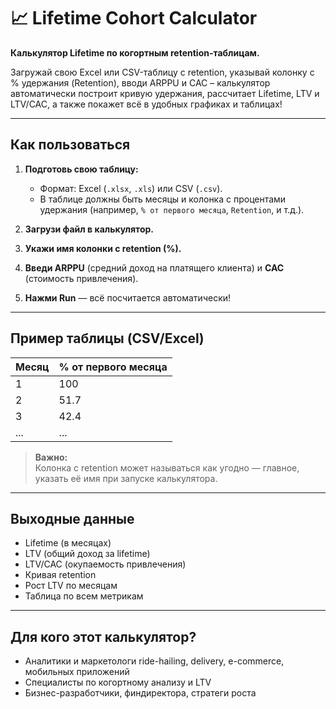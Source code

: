 # 📈 Lifetime Cohort Calculator

**Калькулятор Lifetime по когортным retention-таблицам.**

Загружай свою Excel или CSV-таблицу с retention, указывай колонку с % удержания (Retention), вводи ARPPU и CAC – калькулятор автоматически построит кривую удержания, рассчитает Lifetime, LTV и LTV/CAC, а также покажет всё в удобных графиках и таблицах!

---

## Как пользоваться

1. **Подготовь свою таблицу:**  
   - Формат: Excel (`.xlsx`, `.xls`) или CSV (`.csv`).  
   - В таблице должны быть месяцы и колонка с процентами удержания (например, `% от первого месяца`, `Retention`, и т.д.).

2. **Загрузи файл в калькулятор.**  
3. **Укажи имя колонки с retention (%).**  
4. **Введи ARPPU** (средний доход на платящего клиента) и **CAC** (стоимость привлечения).  
5. **Нажми Run** — всё посчитается автоматически!

---

## Пример таблицы (CSV/Excel)

| Месяц | % от первого месяца |
|-------|---------------------|
| 1     | 100                 |
| 2     | 51.7                |
| 3     | 42.4                |
| ...   | ...                 |

> **Важно:**  
> Колонка с retention может называться как угодно — главное, указать её имя при запуске калькулятора.

---

## Выходные данные

- Lifetime (в месяцах)
- LTV (общий доход за lifetime)
- LTV/CAC (окупаемость привлечения)
- Кривая retention
- Рост LTV по месяцам
- Таблица по всем метрикам

---

## Для кого этот калькулятор?

- Аналитики и маркетологи ride-hailing, delivery, e-commerce, мобильных приложений
- Специалисты по когортному анализу и LTV
- Бизнес-разработчики, финдиректора, стратеги роста


